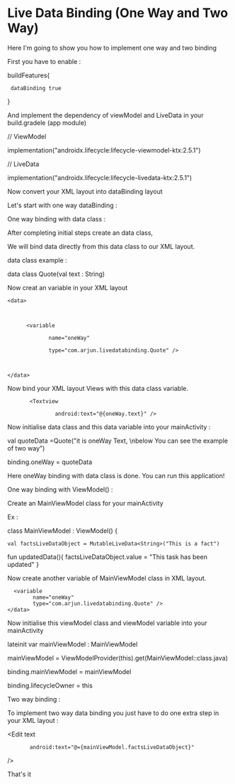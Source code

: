 # Live Data Binding (One Way and Two Way)

Here I'm going to show you how to implement one way and two binding

First you have to enable :



buildFeatures{

     dataBinding true

}



And implement the dependency of viewModel and LiveData in your build.gradele (app module)



// ViewModel 

implementation("androidx.lifecycle:lifecycle-viewmodel-ktx:2.5.1")


 // LiveData    
 
implementation("androidx.lifecycle:lifecycle-livedata-ktx:2.5.1")





Now convert your XML layout into dataBinding layout



Let's start with one way dataBinding :



One way binding with data class :



After completing initial steps create an data class,

We will bind data directly from this data class to our XML layout.

data class example :



data class Quote(val text : String)



Now creat an variable in your  XML layout 



    <data>



          <variable

                 name="oneWay"

                 type="com.arjun.livedatabinding.Quote" />



    </data>



Now bind your XML layout Views with this data class variable.



           <Textview

                   android:text="@{oneWay.text}" />



Now initialise data class and this data variable into your mainActivity :

            

val quoteData =Quote("it is oneWay Text, \nbelow You can see the example of two way")



binding.oneWay = quoteData



Here oneWay binding with data class is done. You can run this application!



One way binding with ViewModel() :



Create an  MainViewModel class for your mainActivity



Ex :



class MainViewModel : ViewModel() {

    val factsLiveDataObject = MutableLiveData<String>("This is a fact")



 fun updatedData(){
        factsLiveDataObject.value = "This task has been updated"
    }



Now create another variable of MainViewModel class in XML layout.



   <data>
     <variable
            name="mainViewModel"
     type="com.arjun.livedatabinding.MainViewModel"/>           

    

      <variable
            name="oneWay"
            type="com.arjun.livedatabinding.Quote" />
    </data>



Now initialise this viewModel class and viewModel variable into your mainActivity



lateinit var mainViewModel : MainViewModel



mainViewModel = ViewModelProvider(this).get(MainViewModel::class.java)



binding.mainViewModel = mainViewModel

binding.lifecycleOwner = this





Two way binding :



To implement two way data binding you just have to do one extra step in your XML layout :



<Edit text

           android:text="@={mainViewModel.factsLiveDataObject}"

 />



That's it 




